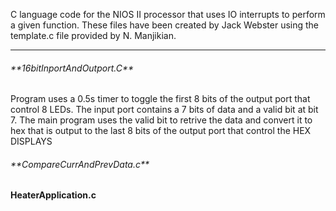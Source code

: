 C language code for the NIOS II processor that uses IO interrupts to perform a given function. These files have been created by Jack Webster using the template.c file provided by N. Manjikian.

---

<h6>**16bitInportAndOutport.C**</h6>
<p>Program uses a 0.5s timer to toggle the first 8 bits of the output port that control 8 LEDs.
The input port contains a 7 bits of data and a valid bit at bit 7. The main program uses the valid bit to retrive the data and convert it to hex that is output to the last 8 bits of the output port that control the HEX DISPLAYS</p>

<h6>**CompareCurrAndPrevData.c**</h6>
<p></p>

**HeaterApplication.c**
<p></p>

